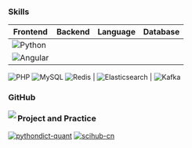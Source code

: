 ### Skills

|Frontend |Backend|Language |Database|
|-----|--------|-----|--------|
![Python](https://img.shields.io/badge/-Python-192133?style=flat-square&logo=python&logoColor=white) | 
![Angular](https://img.shields.io/badge/-Angular-192133?style=flat-square&logo=figma&logoColor=white) | 
![PHP](https://img.shields.io/badge/-PHP-192133?style=flat-square&logo=figma&logoColor=white)
![MySQL](https://img.shields.io/badge/-MySQL-192133?style=flat-square&logo=mysql&logoColor=white)
![Redis](https://img.shields.io/badge/-Redis-192133?style=flat-square&logo=redis&logoColor=white) | 
![Elasticsearch](https://img.shields.io/badge/-Elasticsearch-192133?style=flat-square&logo=elasticsearch&logoColor=white) | 
![Kafka](https://img.shields.io/badge/-Kafka-192133?style=flat-square&logo=apache-kafka&logoColor=white)

### GitHub

<img align="left" src="https://github-readme-stats.vercel.app/api?username=Mordern123&include_all_commits=true&count_private-true&custom_title=Mordern123'%20GitHub%20Stats&line_height=30&show_icons=true&hide_border=true&bg_color=192133&title_color=efb752&icon_color=efb752&text_color=70bed9">

### Project and Practice
[![pythondict-quant](https://img.shields.io/badge/pythondict-quant-192133?style=flat-square)](https://github.com/Ckend/pythondict-quant)
[![scihub-cn](https://img.shields.io/badge/scihub-cn-192133?style=flat-square)](https://github.com/Ckend/scihub-cn)

